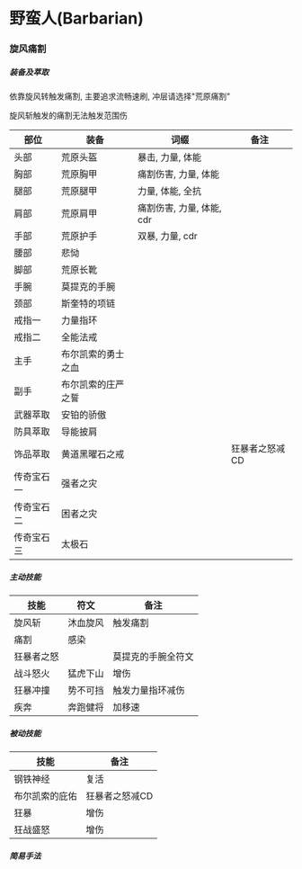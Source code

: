# 野蛮人(Barbarian)

### 旋风痛割

##### 装备及萃取

依靠旋风转触发痛割, 主要追求流畅速刷, 冲层请选择"荒原痛割"

旋风斩触发的痛割无法触发范围伤

| 部位 | 装备 | 词缀 | 备注 |
| ---- | ---- | ---- | ---- |
| 头部 | 荒原头盔 | 暴击, 力量, 体能 |  |
| 胸部 | 荒原胸甲 | 痛割伤害, 力量, 体能 |  |
| 腿部 | 荒原腿甲 | 力量, 体能, 全抗 |  |
| 肩部 | 荒原肩甲 | 痛割伤害, 力量, 体能, cdr |  |
| 手部 | 荒原护手 | 双暴, 力量, cdr |  |
| 腰部 | 悲恸 |  |  |
| 脚部 | 荒原长靴 |  |  |
| 手腕 | 莫提克的手腕 |  |  |
| 颈部 | 斯奎特的项链 |  |  |
| 戒指一 | 力量指环 |  |  |
| 戒指二 | 全能法戒 |  |  |
| 主手 | 布尔凯索的勇士之血 |  |  |
| 副手 | 布尔凯索的庄严之誓 |  |  |
| 武器萃取 | 安铂的骄傲 |  |  |
| 防具萃取 | 导能披肩 |  |  |
| 饰品萃取 | 黄道黑曜石之戒 |  | 狂暴者之怒减CD |
| 传奇宝石一 | 强者之灾 |  |  |
| 传奇宝石二 | 困者之灾 |  |  |
| 传奇宝石三 | 太极石 |  |  |

##### 主动技能

| 技能 | 符文 | 备注 |
| ---- | ---- | ---- |
| 旋风斩 | 沐血旋风 | 触发痛割 |
| 痛割 | 感染 |  |
| 狂暴者之怒 |  | 莫提克的手腕全符文 |
| 战斗怒火 | 猛虎下山 | 增伤 |
| 狂暴冲撞 | 势不可挡 | 触发力量指环减伤 |
| 疾奔 | 奔跑健将 | 加移速 |


##### 被动技能

| 技能 | 备注 |
| ---- | ---- |
| 钢铁神经 | 复活 |
| 布尔凯索的庇佑 | 狂暴者之怒减CD |
| 狂暴 | 增伤 |
| 狂战盛怒 | 增伤 |

##### 简易手法